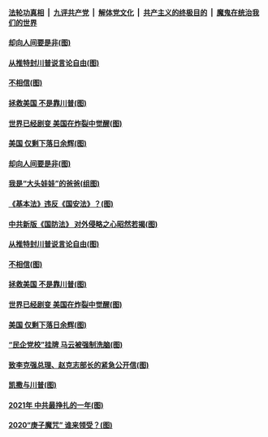 ####  [法轮功真相](../../../../basic/blob/master/README.md?t=01121931) &nbsp;|&nbsp; [九评共产党](../../../../9ping.md/blob/master/README.md?t=01121931) &nbsp;|&nbsp; [解体党文化](../../../../jtdwh.md/blob/master/README.md?t=01121931)  &nbsp;|&nbsp; [共产主义的终极目的](../../../../gczydzjmd.md/blob/master/README.md?t=01121931) &nbsp;|&nbsp; [魔鬼在统治我们的世界](../../../../mgztzwmdsj.md/blob/master/README.md?t=01121931) 

#### [却向人间要是非(图)](../pages/p4/958794.md?t=01121931) 

#### [从推特封川普说言论自由(图)](../pages/p4/958673.md?t=01121931) 

#### [不相信(图)](../pages/p4/958672.md?t=01121931) 

#### [拯救美国 不是靠川普(图)](../pages/p4/958693.md?t=01121931) 

#### [世界已经剧变 美国在炸裂中觉醒(图)](../pages/p4/958675.md?t=01121931) 

#### [美国 仅剩下落日余辉(图)](../pages/p4/958674.md?t=01121931) 




#### [却向人间要是非(图)](../pages/p4/958794.md?t=01121931) 

#### [我是“大头娃娃”的爸爸(组图)](../pages/p4/958788.md?t=01121931) 

#### [《基本法》违反《国安法》？(图)](../pages/p4/958787.md?t=01121931) 

#### [中共新版《国防法》 对外侵略之心昭然若揭(图)](../pages/p4/958786.md?t=01121931) 

#### [从推特封川普说言论自由(图)](../pages/p4/958673.md?t=01121931) 


#### [不相信(图)](../pages/p4/958672.md?t=01121931) 

#### [拯救美国 不是靠川普(图)](../pages/p4/958693.md?t=01121931) 

#### [世界已经剧变 美国在炸裂中觉醒(图)](../pages/p4/958675.md?t=01121931) 

#### [美国 仅剩下落日余辉(图)](../pages/p4/958674.md?t=01121931) 

#### [“民企党校”挂牌 马云被强制洗脑(图)](../pages/p4/958689.md?t=01121931) 

#### [致李克强总理、赵克志部长的紧急公开信(图)](../pages/p4/958669.md?t=01121931) 



#### [凯撒与川普(图)](../pages/p4/958605.md?t=01121931) 

#### [2021年 中共最挣扎的一年(图)](../pages/p4/958592.md?t=01121931) 

#### [2020“庚子魔咒” 谁来领受？(图)](../pages/p4/958597.md?t=01121931) 

